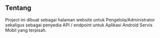 ## Tentang
Project ini dibuat sebagai halaman website untuk Pengelola/Administrator sekaligus sebagai penyedia API / endpoint untuk Aplikasi Android Servis Mobil yang terpisah.
